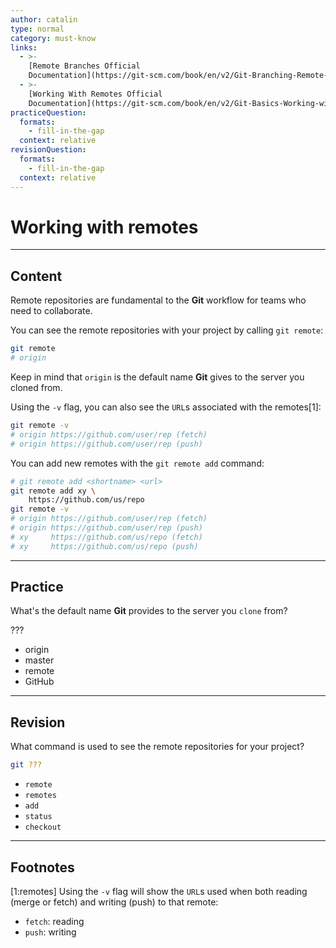 ```yaml
---
author: catalin
type: normal
category: must-know
links:
  - >-
    [Remote Branches Official
    Documentation](https://git-scm.com/book/en/v2/Git-Branching-Remote-Branches){website}
  - >-
    [Working With Remotes Official
    Documentation](https://git-scm.com/book/en/v2/Git-Basics-Working-with-Remotes){website}
practiceQuestion:
  formats:
    - fill-in-the-gap
  context: relative
revisionQuestion:
  formats:
    - fill-in-the-gap
  context: relative
---
```


# Working with remotes


---

## Content

Remote repositories are fundamental to the **Git** workflow for teams who need to collaborate.

You can see the remote repositories with your project by calling `git remote`:

```bash
git remote
# origin
```

Keep in mind that `origin` is the default name **Git** gives to the server you cloned from.

Using the `-v` flag, you can also see the `URL`s associated with the remotes[1]:

```bash
git remote -v
# origin https://github.com/user/rep (fetch)
# origin https://github.com/user/rep (push)
```

You can add new remotes with the `git remote add` command:

```bash
# git remote add <shortname> <url>
git remote add xy \
    https://github.com/us/repo
git remote -v
# origin https://github.com/user/rep (fetch)
# origin https://github.com/user/rep (push)
# xy     https://github.com/us/repo (fetch)
# xy     https://github.com/us/repo (push)
```


---

## Practice

What's the default name **Git** provides to the server you `clone` from?

???

- origin
- master
- remote
- GitHub


---

## Revision

What command is used to see the remote repositories for your project?

```bash
git ???
```

- `remote`
- `remotes`
- `add`
- `status`
- `checkout`


---

## Footnotes

[1:remotes]
Using the `-v` flag will show the `URL`s used when both reading (merge or fetch) and writing (push) to that remote:

- `fetch`: reading
- `push`: writing
